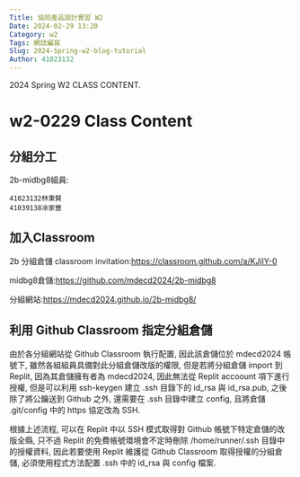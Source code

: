 ```yaml
---
Title: 協同產品設計實習 W2
Date: 2024-02-29 13:20
Category: w2
Tags: 網誌編寫
Slug: 2024-Spring-w2-blog-tutorial
Author: 41023132
---
```


2024 Spring W2 CLASS CONTENT.

<!-- PELICAN_END_SUMMARY -->
# w2-0229 Class Content
## 分組分工
2b-midbg8組員:

    41023132林秉賢
    41039138凃家豐

## 加入Classroom
  2b 分組倉儲 classroom invitation:https://classroom.github.com/a/KJjlY-0

  midbg8倉儲:https://github.com/mdecd2024/2b-midbg8

  分組網站:https://mdecd2024.github.io/2b-midbg8/
  
## 利用 Github Classroom 指定分組倉儲
  由於各分組網站從 Github Classroom 執行配置, 因此該倉儲位於 mdecd2024 帳號下, 雖然各組組員具備對此分組倉儲改版的權限, 但是若將分組倉儲 import 到 Replit, 因為其倉儲擁有者為 mdecd2024, 因此無法從 Replit accoount 項下進行授權, 但是可以利用 ssh-keygen 建立 .ssh 目錄下的 id_rsa 與 id_rsa.pub, 之後除了將公鑰送到 Github 之外, 還需要在 .ssh 目錄中建立 config, 且將倉儲 .git/config 中的 https 協定改為 SSH.

  根據上述流程, 可以在 Replit 中以 SSH 模式取得對 Github 帳號下特定倉儲的改版全縣, 只不過 Replit 的免費帳號環境會不定時刪除 /home/runner/.ssh 目錄中的授權資料, 因此若要使用 Replit 維護從 Github Classroom 取得授權的分組倉儲, 必須使用程式方法配置 .ssh 中的 id_rsa 與 config 檔案.